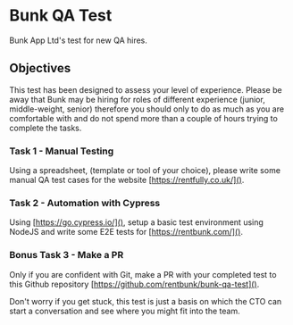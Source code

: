 # Bunk QA Test

Bunk App Ltd's test for new QA hires.

## Objectives

This test has been designed to assess your level of experience. Please be away that Bunk may be hiring for roles of different experience (junior, middle-weight, senior) therefore you should only to do as much as you are comfortable with and do not spend more than a couple of hours trying to complete the tasks.

### Task 1 - Manual Testing

Using a spreadsheet, (template or tool of your choice), please write some manual QA test cases for the website [https://rentfully.co.uk/]().

### Task 2 - Automation with Cypress

Using [https://go.cypress.io/](), setup a basic test environment using NodeJS and write some E2E tests for [https://rentbunk.com/]().

### Bonus Task 3 - Make a PR

Only if you are confident with Git, make a PR with your completed test to this Github repository [https://github.com/rentbunk/bunk-qa-test]().

Don't worry if you get stuck, this test is just a basis on which the CTO can start a conversation and see where you might fit into the team.
